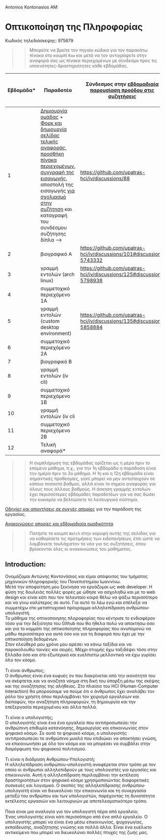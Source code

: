 Antonios Kontonasios 
AM: 

# Οπτικοποίηση της Πληροφορίας

Κωδικός τηλεδιάσκεψης: 975879

>> Μπορείτε να βρείτε τον πηγαίο κώδικα για τον παρακάτω πίνακα στο κουμπί `Raw` και μετά να τον αντιγράψετε στην αναφορά σας ως πίνακα περιεχομένων με σύνδεσμο προς τις υποενότητες-δραστηριότητες κάθε εβδομάδας.

| Εβδομάδα* | Παραδοτέο | Σύνδεσμος στην [εβδομαδιαία παρουσίαση προόδου στις συζητήσεις](https://github.com/upatras-hci/iv/discussions/categories/show-and-tell) | Αυτοαξιολόγηση σύμφωνα με τα κριτήρια της αντίστοιχης άσκησης |
| --- | --- | --- | --- |
| 1 | [Δημιουργία ομάδας](https://epidrome.github.io/teaching/team/) + [Φορκ και δημιουργία σελίδας τελικής αναφοράς](https://epidrome.github.io/teaching/guide/), [προσθήκη πίνακα περιεχομένων](https://raw.githubusercontent.com/upatras-hci/iv/master/README.md), [συγγραφή της εισαγωγής](https://epidrome.github.io/teaching/intro/), αποστολή της εισαγωγής [για σχολιασμό στην συζήτηση](https://github.com/upatras-hci/iv/discussions/categories/show-and-tell) και καταγραφή του συνδέσμου συζήτησης δίπλα --> | https://github.com/upatras-hci/iv/discussions/88 | |
| 2 | βιογραφικό Α | https://github.com/upatras-hci/iv/discussions/101#discussion-5743332 | |
| 3 | γραμμή εντολών (arch linux) | https://github.com/upatras-hci/iv/discussions/125#discussion-5798938 | |
| 4 | συμμετοχικό περιεχόμενο 1A | | |
| 5 | γραμμή εντολών (custom desktop environment) | https://github.com/upatras-hci/iv/discussions/135#discussion-5858884 | |
| 6 | συμμετοχικό περιεχόμενο 2Α | | |
| 7 | βιογραφικό Β | | |
| 8 | γραμμή εντολών (iv cli) | | |
| 9 | συμμετοχικό περιεχόμενο 1Β | | |
| 10 | γραμμή εντολών (iv cli | | |
| 11 | συμμετοχικό περιεχόμενο 2Β | | |
| 12 | Τελική αναφορά* | | |

>> Η συμπλήρωση της εβδομάδας ορίζεται ως η μέρα πριν το επόμενο μάθημα, π.χ., για την 1η εβδομάδα η παράδοση είναι την ημέρα πριν το 2ο μάθημα. Η 1η και η 12η εβδομάδα είναι σημαντικές προθεσμίες, γιατί μπορεί να μην αντιστοιχούν σε κάποιο ποσοστό βαθμού, αλλά είναι το σημείο αναφοράς για όλους τους άλλους βαθμούς. Η άσκηση γραμμής εντολών έχει περισσότερες εβδομάδες παραδοτέων για να σας δώσει την ευκαιρία να βελτιώσετε το λειτουργικό σύστημα.

[Οδηγίες και απαντήσεις σε συχνές απορίες](https://epidrome.github.io/teaching/) για την παράδοση της εργασίας.

[Ανακοινώσεις απορίες και εβδομαδιαία ομαδικότητα](https://github.com/upatras-hci/iv/discussions)

>> Πατήστε το κουμπί `Watch` στην κορυφή αυτής της σελίδας για να καθορίσετε τις προτιμήσεις των ειδοποιήσεων, έτσι ώστε να λαμβάνετε τουλάχιστον τα νέα για τις συζητήσεις, όπου βρίσκονται όλες οι ανακοινώσεις του μαθήματος.

## Introduction:

Ονομάζομαι Αντώνης Κοντονάσιος και είμαι απόφοιτος του τμήματος μηχανικών πληροφορικής του Πανεπιστημίου Ιωαννίνω.<br>
Μετά την αποφοίτηση μου ξεκίνησα να εργάζομαι ως web developer. Η φύση της δουλειάς πολλές φορές με ώθησε να ασχοληθώ και με το web design και είναι κάτι που τον τελευταίο καιρό θέλω να ψάξω περισσότερο και να γίνω καλύτερος σε αυτό. Για αυτό το λέω εγώ και επέλεξα να συμμετέχω στο μεταπτυχιακό πρόγραμμα αλληλεπίδραση ανθρώπου-υπολογιστή.<br>
Το μάθημα της οπτικοποιησης πληροφορίας που κέντρισε το ενδιαφέρον τόσο για την δεξιότητα του Github που θα ήθελα πολύ να αποκτήσω όσο και για το κομμάτι της οπτικοποίησης πληροφορίας που ανυπομονώ να μάθω περισσότερα για αυτό όσο και για τη διαφορά που έχει με την οπτικοποίηση δεδομένων.<br>
Στον ελεύθερό μου χρόνο μου αρέσει να κάνω ταξίδια και να παρακολουθώ ταινίες και σειρές. Μέχρι στιγμής έχω ταξιδέψει τόσο στην Ελλάδα όσο και στο εξωτερικό και ευελπιστώ μελλοντικά να έχω γυρίσει όλο τον κόσμο.<br>
<br>
Τι είναι άνθρωπος;<br>
Ο άνθρωπος είναι ένα ευφυές ον που διακρίνεται από την ικανότητά του να σκέφτεται και να αναζητά νόημα στη δική του ύπαρξη μέσω της σκέψης και της αναζήτησης της αλήθειας. Στο πλαίσιο του HCI (Human-Computer Interaction) θα μπορούσαμε να πούμε ότι ο άνθρωπος έχει αναλάβει τον ρόλο του χρήστη όπου περιλαμβάνει τον χειρισμό εργαλείων και διεπαφών, την αναζήτηση πληροφοριών, τη δημιουργία και την επεξεργασία περιεχομένου και άλλα πολλά.<br>
<br>
Τι είναι ο υπολογιστής;<br>
Ο υπολογιστής είναι ένα ένα εργαλείο που αντιπροσωπεύει την ανθρώπινη επιθυμία κατανόησης, δημιουργίας και επικοινωνίας στον ψηφιακό κόσμο. Σε αυτό το ψηφιακό κόσμο, ο υπολογιστής αντιπροσωπεύει το ανθρώπινο μυαλό που επιδιώκει να αποκτήσει γνώση, να επικοινωνήσει με όλο τον κόσμο και να μπορέσει να συμβάλει στην διαμόρφωση του ψηφιακού πολιτισμού.<br>
<br>
Τι είναι η διάδραση Ανθρώπου-Υπολογιστή;<br>
Η αλληλεπίδραση ανθρώπου-υπολογιστή αναφέρεται στον τρόπο με τον οποίο οι άνθρωποι αλληλεπιδρούν με τους υπολογιστές για εργασίες και επικοινωνία. Αυτή η αλληλεπίδραση περιλαμβάνει την εκτέλεση δραστηριοτήτων στον ψηφιακό κόσμο χρησιμοποιώντας διαφορετικές συσκευές και λογισμικό. Ο σκοπός της αλληλεπίδρασης ανθρώπου-υπολογιστή είναι να διευκολύνει την επικοινωνία και τη συνεργασία μεταξύ του ανθρώπου και των υπολογιστών, παρέχοντας τη δυνατότητα εκτέλεσης εργασιών και λειτουργιών με αποτελεσματικότερο τρόπο.<br>
<br>
Ποια είναι μια αναλογία για τον υπολογιστή πέρα από εργαλείο;<br>
Ένας υπολογιστής είναι κάτι περισσότερο από ένα απλό εργαλείο. Ο υπολογιστής μπορεί να είναι ένα μέσω επικοινωνίας, ψυχαγωγίας, εκπαίδευσης, αναζήτησης γνώσης και πολλά άλλα. Είναι ένα ευέλικτο αντικείμενο που μπορεί να διευκολύνει πολλές πτυχές της ζωής μας.<br>



